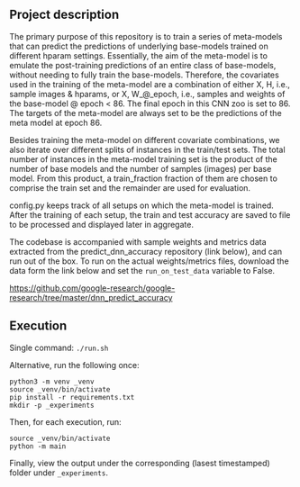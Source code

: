 ## Project description

The primary purpose of this repository is to train a series of meta-models that
can predict the predictions of underlying base-models trained on different
hparam settings. Essentially, the aim of the meta-model is to emulate the
post-training predictions of an entire class of base-models, without needing to
fully train the base-models. Therefore, the covariates used in the training of
the meta-model are a combination of either X, H, i.e., sample images & hparams,
or X, W_@_epoch, i.e., samples and weights of the base-model @ epoch < 86. The
final epoch in this CNN zoo is set to 86. The targets of the meta-model are
always set to be the predictions of the meta model at epoch 86.

Besides training the meta-model on different covariate combinations, we also
iterate over different splits of instances in the train/test sets. The total
number of instances in the meta-model training set is the product of the number
of base models and the number of samples (images) per base model. From this
product, a train_fraction fraction of them are chosen to comprise the train set
and the remainder are used for evaluation.

config.py keeps track of all setups on which the meta-model is trained. After
the training of each setup, the train and test accuracy are saved to file to be
processed and displayed later in aggregate.

The codebase is accompanied with sample weights and metrics data extracted from
the predict_dnn_accuracy repository (link below), and can run out of the box.
To run on the actual weights/metrics files, download the data form the link
below and set the `run_on_test_data` variable to False.

https://github.com/google-research/google-research/tree/master/dnn_predict_accuracy


## Execution

Single command:
`./run.sh`

Alternative, run the following once:

```console
python3 -m venv _venv
source _venv/bin/activate
pip install -r requirements.txt
mkdir -p _experiments
```

Then, for each execution, run:

```console
source _venv/bin/activate
python -m main
```

Finally, view the output under the corresponding (lasest timestamped) folder
under `_experiments`.
